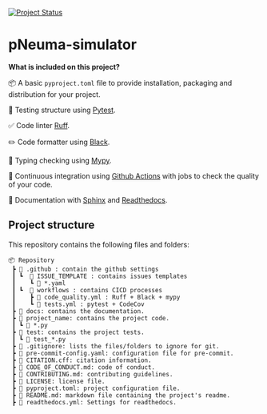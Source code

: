 
[![Project Status](https://img.shields.io/badge/status-under%20development-yellow)](https://github.com/EPFL-ENAC/pNeuma-simulator)


# pNeuma-simulator




**What is included on this project?**

📦 A basic `pyproject.toml` file to provide installation, packaging and distribution for your project.

🧪 Testing structure using [Pytest](https://docs.pytest.org/en/latest/).

✅ Code linter [Ruff](https://github.com/charliermarsh/ruff).

✏️ Code formatter using [Black](https://github.com/psf/black).

🤝 Typing checking using [Mypy](https://mypy.readthedocs.io/en/stable/).

🔄 Continuous integration using [Github Actions](https://github.com/EPFL-ENAC/pNeuma-simulator/blob/main/.github/workflows) with jobs to check the quality of your code.

📃 Documentation with [Sphinx](https://www.sphinx-doc.org/en/master/) and [Readthedocs](https://readthedocs.org/).



## Project structure


This repository contains the following files and folders:

```
📦 Repository
 ┣ 📁 .github : contain the github settings
 ┃ ┗  📁 ISSUE_TEMPLATE : contains issues templates
 ┃    ┗ 📜 *.yaml
 ┃ ┗  📁 workflows : contains CICD processes
 ┃    ┣ 📜 code_quality.yml : Ruff + Black + mypy
 ┃    ┗ 📜 tests.yml : pytest + CodeCov
 ┣ 📁 docs: contains the documentation.
 ┣ 📁 project_name: contains the project code.
 ┃ ┗ 📜 *.py
 ┣ 📁 test: contains the project tests.
 ┃ ┗ 📜 test_*.py
 ┣ 📜 .gitignore: lists the files/folders to ignore for git.
 ┣ 📜 pre-commit-config.yaml: configuration file for pre-commit.
 ┣ 📜 CITATION.cff: citation information.
 ┣ 📜 CODE_OF_CONDUCT.md: code of conduct.
 ┣ 📜 CONTRIBUTING.md: contributing guidelines.
 ┣ 📜 LICENSE: license file.
 ┣ 📜 pyproject.toml: project configuration file.
 ┣ 📜 README.md: markdown file containing the project's readme.
 ┣ 📜 readthedocs.yml: Settings for readthedocs.
 ```
